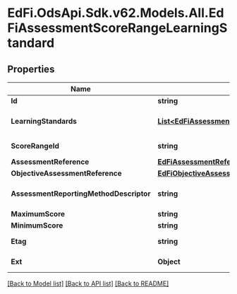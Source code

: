# EdFi.OdsApi.Sdk.v62.Models.All.EdFiAssessmentScoreRangeLearningStandard

## Properties

Name | Type | Description | Notes
------------ | ------------- | ------------- | -------------
**Id** | **string** |  | [optional] 
**LearningStandards** | [**List&lt;EdFiAssessmentScoreRangeLearningStandardLearningStandard&gt;**](EdFiAssessmentScoreRangeLearningStandardLearningStandard.md) | An unordered collection of assessmentScoreRangeLearningStandardLearningStandards. Learning standard associated with the score range. | 
**ScoreRangeId** | **string** | A unique number or alphanumeric code assigned to the score range associated with one or more learning standards. | 
**AssessmentReference** | [**EdFiAssessmentReference**](EdFiAssessmentReference.md) |  | 
**ObjectiveAssessmentReference** | [**EdFiObjectiveAssessmentReference**](EdFiObjectiveAssessmentReference.md) |  | [optional] 
**AssessmentReportingMethodDescriptor** | **string** | The assessment reporting method defined (e.g., scale score, RIT scale score) associated with the referenced learning standard(s). | [optional] 
**MaximumScore** | **string** | The maximum score in the score range. | 
**MinimumScore** | **string** | The minimum score in the score range. | 
**Etag** | **string** | A unique system-generated value that identifies the version of the resource. | [optional] 
**Ext** | **Object** | Extensions to the AssessmentScoreRangeLearningStandard entity. | [optional] 

[[Back to Model list]](../README.md#documentation-for-models) [[Back to API list]](../README.md#documentation-for-api-endpoints) [[Back to README]](../README.md)

